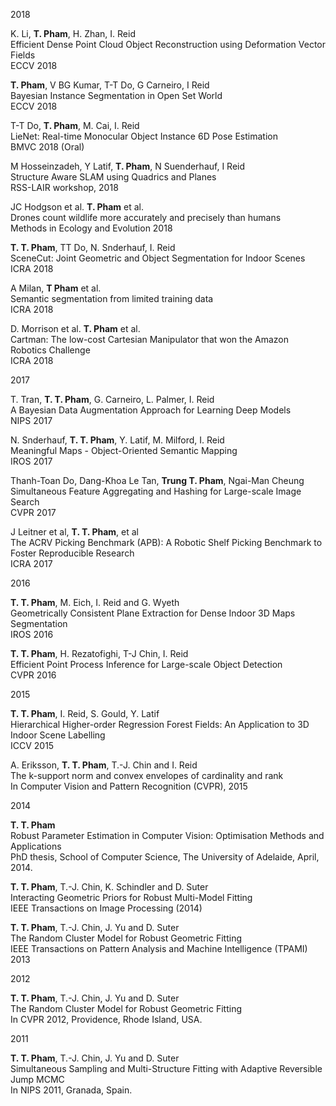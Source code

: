 <!--
---
layout: archive
title: "Publications"
permalink: /publications/
author_profile: true
---

{% if author.googlescholar %}
You can also find my articles on <u><a href="{{author.googlescholar}}">my Google Scholar profile</a>.</u>
{% endif %}
-->

2018

K. Li, **T. Pham**, H. Zhan, I. Reid\
Efficient Dense Point Cloud Object Reconstruction using Deformation Vector Fields\
ECCV 2018

**T. Pham**, V BG Kumar, T-T Do, G Carneiro, I Reid\
Bayesian Instance Segmentation in Open Set World\
ECCV 2018

T-T Do, **T. Pham**, M. Cai, I. Reid\
LieNet: Real-time Monocular Object Instance 6D Pose Estimation\
BMVC 2018 (Oral)

M Hosseinzadeh, Y Latif, **T. Pham**, N Suenderhauf, I Reid\
Structure Aware SLAM using Quadrics and Planes\
RSS-LAIR workshop, 2018

JC Hodgson et al. **T. Pham** et al. \
Drones count wildlife more accurately and precisely than humans\
Methods in Ecology and Evolution 2018


**T. T. Pham**, TT Do, N. Snderhauf, I. Reid\
SceneCut: Joint Geometric and Object Segmentation for Indoor Scenes\
ICRA 2018

A Milan, **T Pham** et al.\
Semantic segmentation from limited training data\
ICRA 2018

D. Morrison et al. **T. Pham** et al.\
Cartman: The low-cost Cartesian Manipulator that won the Amazon Robotics Challenge \
ICRA 2018

2017

T. Tran, **T. T. Pham**, G. Carneiro, L. Palmer, I. Reid\
A Bayesian Data Augmentation Approach for Learning Deep Models\
NIPS 2017

N. Snderhauf, **T. T. Pham**, Y. Latif, M. Milford, I. Reid\
Meaningful Maps - Object-Oriented Semantic Mapping\
IROS 2017

Thanh-Toan Do, Dang-Khoa Le Tan, **Trung T. Pham**, Ngai-Man Cheung\
Simultaneous Feature Aggregating and Hashing for Large-scale Image Search\
CVPR 2017

J Leitner et al, **T. T. Pham**, et al \
The ACRV Picking Benchmark (APB): A Robotic Shelf Picking Benchmark to Foster Reproducible Research\
ICRA 2017

2016

**T. T. Pham**, M. Eich, I. Reid and G. Wyeth\
Geometrically Consistent Plane Extraction for Dense Indoor 3D Maps Segmentation\
IROS 2016

**T. T. Pham**, H. Rezatofighi, T-J Chin, I. Reid\
Efficient Point Process Inference for Large-scale Object Detection\
CVPR 2016

2015

**T. T. Pham**, I. Reid, S. Gould, Y. Latif\
Hierarchical Higher-order Regression Forest Fields: An Application to 3D Indoor Scene Labelling\
ICCV 2015

A. Eriksson, **T. T. Pham**, T.-J. Chin and I. Reid\
The k-support norm and convex envelopes of cardinality and rank\
In Computer Vision and Pattern Recognition (CVPR), 2015

2014

**T. T. Pham**\
Robust Parameter Estimation in Computer Vision: Optimisation Methods and Applications\
PhD thesis, School of Computer Science, The University of Adelaide, April, 2014.

**T. T. Pham**, T.-J. Chin, K. Schindler and D. Suter\
Interacting Geometric Priors for Robust Multi-Model Fitting\
IEEE Transactions on Image Processing (2014)

**T. T. Pham**, T.-J. Chin, J. Yu and D. Suter\
The Random Cluster Model for Robust Geometric Fitting\
IEEE Transactions on Pattern Analysis and Machine Intelligence (TPAMI) 2013

2012

**T. T. Pham**, T.-J. Chin, J. Yu and D. Suter\
The Random Cluster Model for Robust Geometric Fitting\
In CVPR 2012, Providence, Rhode Island, USA.

2011

**T. T. Pham**, T.-J. Chin, J. Yu and D. Suter\
Simultaneous Sampling and Multi-Structure Fitting with Adaptive Reversible Jump MCMC\
In NIPS 2011, Granada, Spain.


<!--
{% include base_path %}

{% for post in site.publications reversed %}
  {% include archive-single.html %}
{% endfor %}
-->
